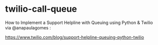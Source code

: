 # twilio-call-queue
How to Implement a Support Helpline with Queuing using Python &amp; Twilio via @anapaulagomes :

https://www.twilio.com/blog/support-helpline-queuing-python-twilio
